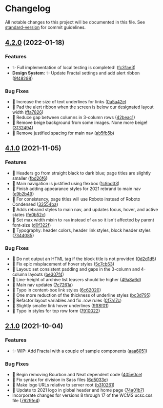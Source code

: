 # Changelog

All notable changes to this project will be documented in this file. See [standard-version](https://github.com/conventional-changelog/standard-version) for commit guidelines.

## [4.2.0](https://github.com/ucsc/wcms-design-templates/compare/v4.1.0...v4.2.0) (2022-01-18)


### Features

* ✨ Full implementation of local testing is completed! ([fc31ae3](https://github.com/ucsc/wcms-design-templates/commit/fc31ae3db73be1cce80b9bdb02fa07aea8d0cd9f))
* **Design System:** ✨ Update Fractal settings and add alert ribbon ([9f48298](https://github.com/ucsc/wcms-design-templates/commit/9f4829894f3d8d3e766886b8fe6d53d2b535a6e1))


### Bug Fixes

* 🐛 Increase the size of text underlines for links ([0a5a42e](https://github.com/ucsc/wcms-design-templates/commit/0a5a42ef867fd7ee356bea7e2a646580384469bf))
* 🐛 Pad the alert ribbon when the screen is below our designated layout width ([ffa7826](https://github.com/ucsc/wcms-design-templates/commit/ffa7826695d97faea36c2dce164dd1b98251e06e))
* 🐛 Reduce gap between columns in 3-column rows ([42beac1](https://github.com/ucsc/wcms-design-templates/commit/42beac1e1c82775813e1551287b8b74044cd25c9))
* 🐛 Remove beige background from some images. None more beige! ([3132494](https://github.com/ucsc/wcms-design-templates/commit/31324944a013378ac19879f34124dd0936aaafba))
* 🐛 Remove justified spacing for main nav ([ab5fb5b](https://github.com/ucsc/wcms-design-templates/commit/ab5fb5b8a19342f8380b47e19b52bc5150faf48e))

## [4.1.0](https://github.com/ucsc/wcms-design-templates/compare/v2.1.0...v4.1.0) (2021-11-05)


### Features

* 💄 Headers go from straight black to dark blue; page titles are slightly smaller ([fbd26f6](https://github.com/ucsc/wcms-design-templates/commit/fbd26f650359c80c2edd6a4e6a66edcd0ac25a2a))
* 💄 Main navigation is justified using flexbox ([1c9ad33](https://github.com/ucsc/wcms-design-templates/commit/1c9ad335a4e150676330e169c6e70fac35f539b8))
* 💄 Finish adding appearance styles for 2021 rebrand to main nav ([e9b2b49](https://github.com/ucsc/wcms-design-templates/commit/e9b2b49b95f43450e13a8da9476347786097c46f))
* 💄 For consistency, page titles will use Roboto instead of Roboto Condensed ([33554ba](https://github.com/ucsc/wcms-design-templates/commit/33554bac60a2252a6aa972a86201e9bfb0efa7dd))
* 💄 Adds rebrand styles to main nav, and updates focus, hover, and active states ([fe0b52c](https://github.com/ucsc/wcms-design-templates/commit/fe0b52ccac5dabc15e549a773a0dc21d03fd5315))
* 💄 Set max width mixin to `rem` instead of `em` so it isn't affected by parent font-size ([d0f322f](https://github.com/ucsc/wcms-design-templates/commit/d0f322f04a130345e29fb4bb596187e7f31ea5a1))
* 💄 Typography: header colors, header link styles, block header styles ([7344085](https://github.com/ucsc/wcms-design-templates/commit/7344085a405567ae46ee28485f341b612bfbb22f))


### Bug Fixes

* 🐛 Do not output an HTML tag if the block title is not provided ([0d2d1d5](https://github.com/ucsc/wcms-design-templates/commit/0d2d1d561ca8acbac0dd78c93f3f733718f0b77d))
* 🐛 Fix epic misplacement of hover styles ([5c7cb53](https://github.com/ucsc/wcms-design-templates/commit/5c7cb530916875f7ef0358f2a3572c5e2712c595))
* 🐛 Layout: set consistent padding and gaps in the 3-column and 4-column layouts ([be307f4](https://github.com/ucsc/wcms-design-templates/commit/be307f40b4e4fa54aad789c3672aebb70a4935b6))
* 🐛 Line-height of archive list teasers should be higher ([49a8a6d](https://github.com/ucsc/wcms-design-templates/commit/49a8a6d0d61e2b996f81426be42f521db66e1380))
* 🐛 Main nav updates ([7c7261a](https://github.com/ucsc/wcms-design-templates/commit/7c7261a6a0b6951dde958007791c25abb5794104))
* 🐛 Typo in content-box link styles ([6c62020](https://github.com/ucsc/wcms-design-templates/commit/6c62020952c25297041122273fa36864e04351f2))
* 🐛 One more reduction of the thickness of underline styles ([bc3d795](https://github.com/ucsc/wcms-design-templates/commit/bc3d795d5b83e77773915d3bc2f14c4ad4ea97cc))
* 🐛 Refactor layout variables and fix .row rules ([0f7a17c](https://github.com/ucsc/wcms-design-templates/commit/0f7a17c2ec607af5dcad44316ff6d72afa88e8bb))
* 🐛 Slightly smaller link hover underlines ([9ff8f01](https://github.com/ucsc/wcms-design-templates/commit/9ff8f0180291603d5f63a85cd1abd019d75d22bd))
* 🐛 Typo in styles for top row form ([7910022](https://github.com/ucsc/wcms-design-templates/commit/7910022759da3fc8c0324647682b8445aaca2953))

## [2.1.0](https://github.com/ucsc/wcms-design-templates/compare/v1.0.0...v2.1.0) (2021-10-04)


### Features

* ✨ WIP: Add Fractal with a couple of sample components ([aaa6051](https://github.com/ucsc/wcms-design-templates/commit/aaa6051a7b67e94f1fdbcf43b41d210b9218e5c6))


### Bug Fixes

* 🐛 Begin removing Bourbon and Neat dependent code ([405e0ce](https://github.com/ucsc/wcms-design-templates/commit/405e0ce6d2fcd77c646fba32bac0c1ca4ddda112))
* 🐛 Fix syntax for division in Sass files ([6d5033e](https://github.com/ucsc/wcms-design-templates/commit/6d5033e594089e4518665d7c53e5f29ed62e10b8))
* 🐛 Make logo URLs relative to server root ([b310261](https://github.com/ucsc/wcms-design-templates/commit/b310261cb3d76a15244fc20dc274794ccf5b0acd))
* 🐛 Update to 2021 logo in global header and home page ([74a01b7](https://github.com/ucsc/wcms-design-templates/commit/74a01b7867555952cf546cc14e12eda46d17a383))
* Incorporate changes for versions 8 through 17 of the WCMS ucsc.css file ([7629fe4](https://github.com/ucsc/wcms-design-templates/commit/7629fe486df6efd981bb683270d836c02c1ac734))
